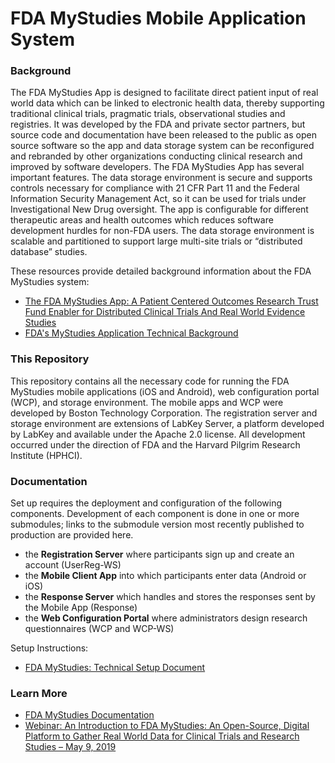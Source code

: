 # FDA MyStudies Mobile Application System

### Background

The FDA MyStudies App is designed to facilitate direct patient input of real world data which can be linked to electronic health data,
thereby supporting traditional clinical trials, pragmatic trials, observational studies and registries. It was developed by the FDA and
private sector partners, but source code and documentation have been released to the public as open source software so the app and data
storage system can be reconfigured and rebranded by other organizations conducting clinical research and improved by software developers.
The FDA MyStudies App has several important features. The data storage environment is secure and supports controls necessary for compliance
with 21 CFR Part 11 and the Federal Information Security Management Act, so it can be used for trials under Investigational New Drug
oversight. The app is configurable for different therapeutic areas and health outcomes which reduces software development hurdles for
non-FDA users. The data storage environment is scalable and partitioned to support large multi-site trials or “distributed database” studies.

These resources provide detailed background information about the FDA MyStudies system:

- [The FDA MyStudies App: A Patient Centered Outcomes Research Trust Fund Enabler for Distributed Clinical Trials And Real World Evidence Studies](https://www.fda.gov/media/119835/download)
- [FDA's MyStudies Application Technical Background](https://www.fda.gov/drugs/science-and-research-drugs/fdas-mystudies-application-app-technical-background)

### This Repository

This repository contains all the necessary code for running the FDA MyStudies mobile applications (iOS and Android), web 
configuration portal (WCP), and storage environment. The mobile apps and WCP were developed by Boston Technology Corporation. 
The registration server and storage environment are extensions of LabKey Server, a platform developed by LabKey and 
available under the Apache 2.0 license. All development occurred under the direction of FDA and the Harvard Pilgrim Research Institute (HPHCI).

### Documentation

Set up requires the deployment and configuration of the following components. Development of each component is done in one or more submodules; links to the submodule version most recently published to production are provided here. 

- the **Registration Server** where participants sign up and create an account \(UserReg-WS\)
- the **Mobile Client App** into which participants enter data \(Android or iOS\)
- the **Response Server** which handles and stores the responses sent by the Mobile App \(Response\)
- the **Web Configuration Portal** where administrators design research questionnaires \(WCP and WCP-WS\) 

Setup Instructions:

- [FDA MyStudies: Technical Setup Document](https://www.labkey.org/FDAMyStudiesHelp/wiki-page.view?name=setupInstructions)

### Learn More

- [FDA MyStudies Documentation](https://www.labkey.org/FDAMyStudiesHelp/project-begin.view?)
- [Webinar: An Introduction to FDA MyStudies: An Open-Source, Digital Platform to Gather Real World Data for Clinical Trials and Research Studies – May 9, 2019](https://www.fda.gov/drugs/cder-small-business-industry-assistance-sbia/introduction-fda-mystudies-open-source-digital-platform-gather-real-world-data-clinical-trials-and)
